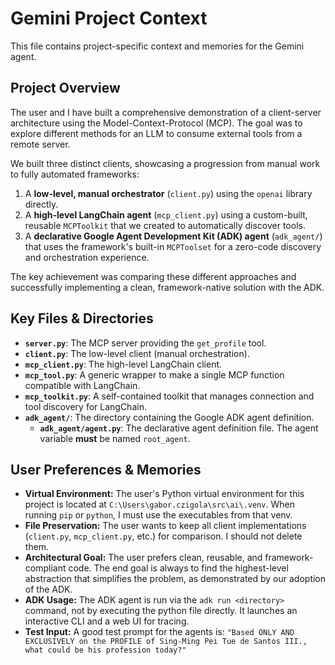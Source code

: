 # Gemini Project Context

This file contains project-specific context and memories for the Gemini agent.

## Project Overview

The user and I have built a comprehensive demonstration of a client-server architecture using the Model-Context-Protocol (MCP). The goal was to explore different methods for an LLM to consume external tools from a remote server.

We built three distinct clients, showcasing a progression from manual work to fully automated frameworks:
1.  A **low-level, manual orchestrator** (`client.py`) using the `openai` library directly.
2.  A **high-level LangChain agent** (`mcp_client.py`) using a custom-built, reusable `MCPToolkit` that we created to automatically discover tools.
3.  A **declarative Google Agent Development Kit (ADK) agent** (`adk_agent/`) that uses the framework's built-in `MCPToolset` for a zero-code discovery and orchestration experience.

The key achievement was comparing these different approaches and successfully implementing a clean, framework-native solution with the ADK.

## Key Files & Directories

- **`server.py`**: The MCP server providing the `get_profile` tool.
- **`client.py`**: The low-level client (manual orchestration).
- **`mcp_client.py`**: The high-level LangChain client.
- **`mcp_tool.py`**: A generic wrapper to make a single MCP function compatible with LangChain.
- **`mcp_toolkit.py`**: A self-contained toolkit that manages connection and tool discovery for LangChain.
- **`adk_agent/`**: The directory containing the Google ADK agent definition.
    - **`adk_agent/agent.py`**: The declarative agent definition file. The agent variable **must** be named `root_agent`.

## User Preferences & Memories

- **Virtual Environment:** The user's Python virtual environment for this project is located at `C:\Users\gabor.czigola\src\ai\.venv`. When running `pip` or `python`, I must use the executables from that venv.
- **File Preservation:** The user wants to keep all client implementations (`client.py`, `mcp_client.py`, etc.) for comparison. I should not delete them.
- **Architectural Goal:** The user prefers clean, reusable, and framework-compliant code. The end goal is always to find the highest-level abstraction that simplifies the problem, as demonstrated by our adoption of the ADK.
- **ADK Usage:** The ADK agent is run via the `adk run <directory>` command, not by executing the python file directly. It launches an interactive CLI and a web UI for tracing.
- **Test Input:** A good test prompt for the agents is: `"Based ONLY AND EXCLUSIVELY on the PROFILE of Sing-Ming Pei Tue de Santos III., what could be his profession today?"`